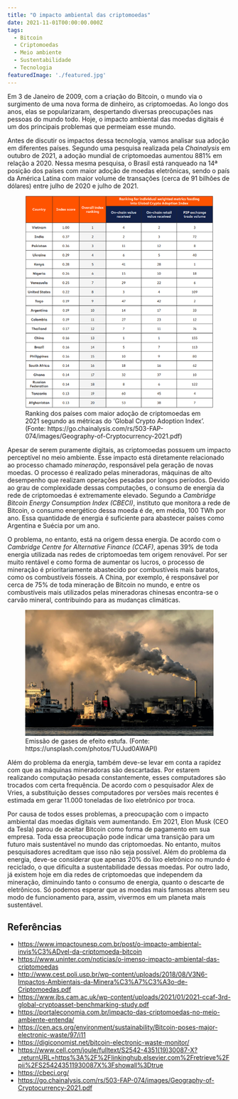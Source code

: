 ```yaml
---
title: "O impacto ambiental das criptomoedas"
date: 2021-11-01T00:00:00.000Z
tags:
  - Bitcoin
  - Criptomoedas
  - Meio ambiente
  - Sustentabilidade
  - Tecnologia
featuredImage: './featured.jpg'
---
```


<!-- wp:paragraph -->
<p> Em 3 de Janeiro de 2009, com a criação do Bitcoin, o mundo via o surgimento de uma nova forma de dinheiro, as criptomoedas. Ao longo dos anos, elas se popularizaram, despertando diversas preocupações nas pessoas do mundo todo. Hoje, o impacto ambiental das moedas digitais é um dos principais problemas que permeiam esse mundo. </p>


<p> Antes de discutir os impactos dessa tecnologia, vamos analisar sua adoção em diferentes países. Segundo uma pesquisa realizada pela <em>Chainalysis</em> em outubro de 2021, a adoção mundial de criptomoedas aumentou 881% em relação a 2020. Nessa mesma pesquisa, o Brasil está ranqueado na 14ª posição dos países com maior adoção de moedas eletrônicas, sendo o país da América Latina com maior volume de transações (cerca de 91 bilhões de dólares) entre julho de 2020 e julho de 2021.</p>


<div><figure><img src="./02.png" alt="" class="wp-image-2254"/><figcaption>Ranking dos países com maior adoção de criptomoedas em 2021 segundo as métricas do ‘Global Crypto Adoption Index’. (Fonte: https://go.chainalysis.com/rs/503-FAP-074/images/Geography-of-Cryptocurrency-2021.pdf)</figcaption></figure></div>


<p> Apesar de serem puramente digitais, as criptomoedas possuem um impacto perceptível no meio ambiente. Esse impacto está diretamente relacionado ao processo chamado <em>mineração</em>, responsável pela geração de novas moedas. O processo é realizado pelas mineradoras, máquinas de alto desempenho que realizam operações pesadas por longos períodos. Devido ao grau de complexidade dessas computações, o consumo de energia da rede de criptomoedas é extremamente elevado. Segundo a <em>Cambridge Bitcoin Energy Consumption Index (CBECI)</em>, instituto que monitora a rede de Bitcoin, o consumo energético dessa moeda é de, em média, 100 TWh por ano. Essa quantidade de energia é suficiente para abastecer países como Argentina e Suécia por um ano. </p>


<p> O problema, no entanto, está na origem dessa energia. De acordo com o <em>Cambridge Centre for Alternative Finance (CCAF)</em>, apenas 39% de toda energia utilizada nas redes de criptomoedas tem origem renovável. Por ser muito rentável e como forma de aumentar os lucros, o processo de mineração é prioritariamente abastecido por combustíveis mais baratos, como os combustíveis fósseis. A China, por exemplo, é responsável por cerca de 75% de toda mineração de Bitcoin no mundo, e entre os combustíveis mais utilizados pelas mineradoras chinesas encontra-se o carvão mineral, contribuindo para as mudanças climáticas.</p>


<figure><img src="./03.jpg" alt="" /><figcaption>Emissão de gases de efeito estufa. (Fonte: https://unsplash.com/photos/TUJud0AWAPI)</figcaption></figure>


<p> Além do problema da energia, também deve-se levar em conta a rapidez com que as máquinas mineradoras são descartadas. Por estarem realizando computação pesada constantemente, esses computadores são trocados com certa frequência. De acordo com o pesquisador Alex de Vries, a substituição desses computadores por versões mais recentes é estimada em gerar 11.000 toneladas de lixo eletrônico por troca.</p>


<p> Por causa de todos esses problemas, a preocupação com o impacto ambiental das moedas digitais vem aumentando. Em 2021, Elon Musk (CEO da Tesla) parou de aceitar Bitcoin como forma de pagamento em sua empresa. Toda essa preocupação pode indicar uma transição para um futuro mais sustentável no mundo das criptomoedas. No entanto, muitos pesquisadores acreditam que isso não seja possível. Além do problema da energia, deve-se considerar que apenas 20% do lixo eletrônico no mundo é reciclado, o que dificulta a sustentabilidade dessas moedas. Por outro lado, já existem hoje em dia redes de criptomoedas que independem da mineração, diminuindo tanto o consumo de energia, quanto o descarte de eletrônicos. Só podemos esperar que as moedas mais famosas alterem seu modo de funcionamento para, assim, vivermos em um planeta mais sustentável.</p>


<h2 class="has-black-color has-text-color">Referências</h2>


<ul>
<li><a href="https://www.impactounesp.com.br/post/o-impacto-ambiental-invis%C3%ADvel-da-criptomoeda-bitcoin">https://www.impactounesp.com.br/post/o-impacto-ambiental-invis%C3%ADvel-da-criptomoeda-bitcoin</a></li>
<li><a href="https://www.uninter.com/noticias/o-imenso-impacto-ambiental-das-criptomoedas">https://www.uninter.com/noticias/o-imenso-impacto-ambiental-das-criptomoedas</a></li>
<li><a href="http://www.cest.poli.usp.br/wp-content/uploads/2018/08/V3N6-Impactos-Ambientais-da-Minera%C3%A7%C3%A3o-de-Criptomoedas.pdf">http://www.cest.poli.usp.br/wp-content/uploads/2018/08/V3N6-Impactos-Ambientais-da-Minera%C3%A7%C3%A3o-de-Criptomoedas.pdf</a></li>
<li><a href="https://www.jbs.cam.ac.uk/wp-content/uploads/2021/01/2021-ccaf-3rd-global-cryptoasset-benchmarking-study.pdf">https://www.jbs.cam.ac.uk/wp-content/uploads/2021/01/2021-ccaf-3rd-global-cryptoasset-benchmarking-study.pdf</a></li>
<li><a href="https://portaleconomia.com.br/impacto-das-criptomoedas-no-meio-ambiente-entenda/">https://portaleconomia.com.br/impacto-das-criptomoedas-no-meio-ambiente-entenda/</a></li>
<li><a href="https://cen.acs.org/environment/sustainability/Bitcoin-poses-major-electronic-waste/97/i11">https://cen.acs.org/environment/sustainability/Bitcoin-poses-major-electronic-waste/97/i11</a></li>
<li><a href="https://digiconomist.net/bitcoin-electronic-waste-monitor/">https://digiconomist.net/bitcoin-electronic-waste-monitor/</a></li>
<li><a href="https://www.cell.com/joule/fulltext/S2542-4351(19)30087-X?_returnURL=https%3A%2F%2Flinkinghub.elsevier.com%2Fretrieve%2Fpii%2FS254243511930087X%3Fshowall%3Dtrue">https://www.cell.com/joule/fulltext/S2542-4351(19)30087-X?_returnURL=https%3A%2F%2Flinkinghub.elsevier.com%2Fretrieve%2Fpii%2FS254243511930087X%3Fshowall%3Dtrue</a></li>
<li><a href="https://cbeci.org/">https://cbeci.org/</a></li>
<li><a href="https://go.chainalysis.com/rs/503-FAP-074/images/Geography-of-Cryptocurrency-2021.pdf">https://go.chainalysis.com/rs/503-FAP-074/images/Geography-of-Cryptocurrency-2021.pdf</a></li>
</ul>
